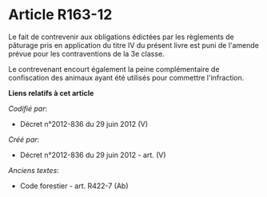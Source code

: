 # Article R163-12

Le fait de contrevenir aux obligations édictées par les règlements de pâturage pris en application du titre IV du présent
livre est puni de l'amende prévue pour les contraventions de la 3e classe.

Le contrevenant encourt également la peine complémentaire de confiscation des animaux ayant été utilisés pour commettre
l'infraction.

**Liens relatifs à cet article**

_Codifié par_:

  - Décret n°2012-836 du 29 juin 2012 (V)

_Créé par_:

  - Décret n°2012-836 du 29 juin 2012 - art. (V)

_Anciens textes_:

  - Code forestier - art. R422-7 (Ab)
